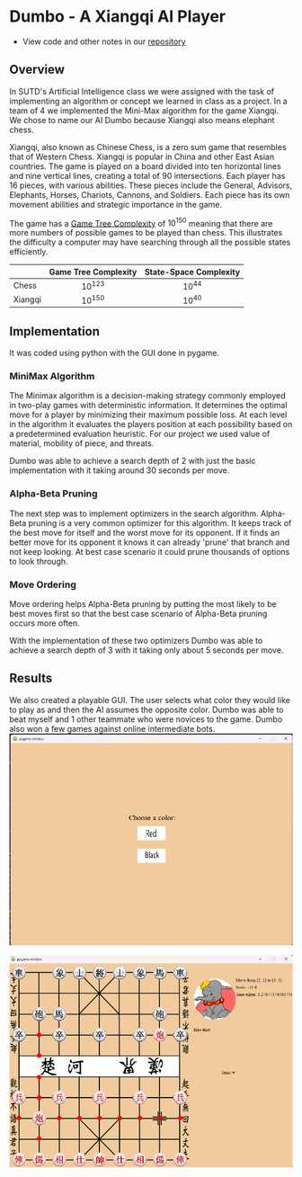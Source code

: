 # Dumbo - A Xiangqi AI Player

* View code and other notes in our [repository](https://github.com/Peyton-Smith05/AI-project)

## Overview

In SUTD's Artificial Intelligence class we were assigned with the task of implementing an algorithm or concept we learned in class as a project. In a team of 4 we implemented the Mini-Max algorithm for the game Xiangqi. We chose to name our AI Dumbo because Xiangqi also means elephant chess. 

Xiangqi, also known as Chinese Chess, is a zero sum game that resembles that of Western Chess. Xiangqi is popular in China and other East Asian countries. The game is played on a board divided into ten horizontal lines and nine vertical lines, creating a total of 90 intersections. Each player has 16 pieces, with various abilities. These pieces include the General, Advisors, Elephants, Horses, Chariots, Cannons, and Soldiers. Each piece has its own movement abilities and strategic importance in the game. 

The game has a [Game Tree Complexity](https://en.wikipedia.org/wiki/Game_complexity) of ${10^{150}}$ meaning that there are more numbers of possible games to be played than chess. This illustrates the difficulty a computer may have searching through all the possible states efficiently.

<center>

|           | Game Tree Complexity  | State-Space Complexity |
| :---      |      :---:            |      :---:             |
| Chess     | ${10^{123}}$          | ${10^{44}}$            |
| Xiangqi   | ${10^{150}}$          | ${10^{40}}$            |

</center>

## Implementation

It was coded using python with the GUI done in pygame. 

### MiniMax Algorithm

The Minimax algorithm is a decision-making strategy commonly employed in two-play games with deterministic information. It determines the optimal move for a player by minimizing their maximum possible loss. At each level in the algorithm it evaluates the players position at each possibility based on a predetermined evaluation heuristic. For our project we used value of material, mobility of piece, and threats. 

Dumbo was able to achieve a search depth of 2 with just the basic implementation with it taking around 30 seconds per move. 

### Alpha-Beta Pruning

The next step was to implement optimizers in the search algorithm. Alpha-Beta pruning is a very common optimizer for this algorithm. It keeps track of the best move for itself and the worst move for its opponent. If it finds an better move for its opponent it knows it can already 'prune' that branch and not keep looking. At best case scenario it could prune thousands of options to look through. 

### Move Ordering

Move ordering helps Alpha-Beta pruning by putting the most likely to be best moves first so that the best case scenario of Alpha-Beta pruning occurs more often. 

With the implementation of these two optimizers Dumbo was able to achieve a search depth of 3 with it taking only about 5 seconds per move. 

## Results

We also created a playable GUI. The user selects what color they would like to play as and then the AI assumes the opposite color. Dumbo was able to beat myself and 1 other teammate who were novices to the game. Dumbo also won a few games against online intermediate bots. 
![Start Menu](../assets/dumbo_start.png)

![In Game](../assets/dumbo_ingame.png)
